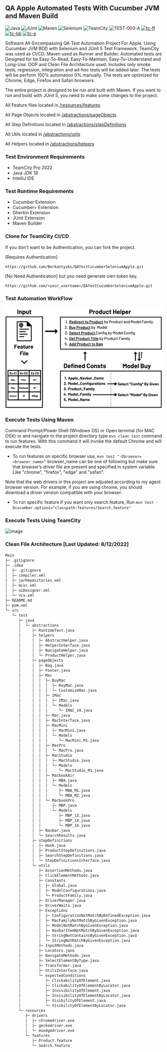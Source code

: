 ﻿## QA Apple Automated Tests With Cucumber JVM and Maven Build
 ![Java](https://img.shields.io/badge/java-000000.svg?style=for-the-badge&logo=java&logoColor=white)
 ![JUnit](https://img.shields.io/badge/Junit-000000?style=for-the-badge&logo=junit5&logoColor=white)
 ![Maven](https://img.shields.io/badge/Maven-000000?style=for-the-badge&logo=apachemaven&logoColor=white)
 ![Selenium](https://img.shields.io/badge/Selenium-000000?style=for-the-badge&logo=Selenium&logoColor=white)
 ![TeamCity](https://img.shields.io/badge/TeamCity-000000?style=for-the-badge&logo=TeamCity&logoColor=white)
 ![TEST-003-A](https://img.shields.io/badge/TEST%20003%20A-000000?style=for-the-badge&logo=null&logoColor=white)
  <a href="https://github.com/Berkantyuks/QA-Project-Test-Classification-Mark" rel="tc-ff"><img width="79px" style="border-width: 0;" src="https://github.com/Berkantyuks/QA-Project-Test-Classification-Mark/blob/main/TCM-F-114x40/114x40-ff.png" alt="tc-ff" /></a>
<a href="https://github.com/Berkantyuks/QA-Project-Test-Classification-Mark" rel="tc-bb"><img width="79px" style="border-width: 0;" src="https://github.com/Berkantyuks/QA-Project-Test-Classification-Mark/blob/main/TCM-114x40-box/114x40-bb.png" alt="tc-bb" /></a>
<a href="https://github.com/Berkantyuks/QA-Project-Test-Classification-Mark#test-class-a" rel="tc-a"><img width="79px" style="border-width: 0;" src="https://github.com/Berkantyuks/QA-Project-Test-Classification-Mark/blob/main/TCM-114x40-light/114x40-tc-a.png" alt="tc-a" /></a>

<p>Software All-Encompassing QA Test Automation Project For Apple. Using Cucumber JVM BDD with Selenium and JUnit 5 Test Framework. TeamCity was used as CI/CD. Maven used as Runner and Builder. Automated tests are Designed for be Easy-To-Read, Easy-To-Maintain, Easy-To-Understand and Long-Use. OOP and Clean File Architecture used. Includes only smoke tests, regression, integration and ad-hoc tests will be added later. The tests will be perform 100% automation 0% manually. The tests are optimized for Chrome, Edge, Firefox and Safari browsers.</p>

The entire project is designed to be run and built with Maven. If you want to run and build with JUnit 5, you need to make some changes to the project.

<p>All Feature files located in <a href="https://github.com/Berkantyuks/QATestCucumberSeleniumApple/tree/main/src/test/resources/features">/resources/features</a></p>

<p>All Page Objects located in <a href="https://github.com/Berkantyuks/QATestCucumberSeleniumApple/tree/main/src/test/java/abstractions/pageObjects">/abstractions/pageObjects</a></p>

<p>All Step Definitions located in <a href="https://github.com/Berkantyuks/QATestCucumberSeleniumApple/tree/main/src/test/java/abstractions/stepDefinitions">/abstractions/stepDefinitions</a></p>

<p>All Utils located in <a href="https://github.com/Berkantyuks/QATestCucumberSeleniumApple/tree/main/src/test/java/abstractions/utils">/abstractions/utils</a></p>

<p>All Helpers located in <a href="https://github.com/Berkantyuks/QATestCucumberSeleniumApple/tree/main/src/test/java/abstractions/helpers">/abstractions/helpers</a></p>

### Test Environment Requirements
- TeamCity Pro 2022
- Java JDK 18
- IntelliJ IDE

### Test Runtime Requirements
- Cucumber Extension
- Cucumber+ Extension
- Gherkin Extension
- JUnit Extension
- Maven Builder

### Clone for TeamCity CI/CD
If you don't want to be Authentication, you can fork the project.

[Requires Authentication]
```
https://github.com/Berkantyuks/QATestCucumberSeleniumApple.git
```
[No Need Authentication] but you need generate own token key.
```
https://github.com/<your_username>/QATestCucumberSeleniumApple.git
```
### Test Automation WorkFlow
<img src="https://github.com/Berkantyuks/QATestCucumberSeleniumApple/blob/main/src/test/resources/workflow/images/apple-test-automation-workflow.png"/>

### Execute Tests Using Maven

Command Prompt/Power Shell (Windows OS) or Open terminal (for MAC OSX) or and navigate to the project directory type ```mvn clean test``` command to run features. With this command it will invoke the default Chrome and will execute the tests.

- To run features on specific browser use, ```mvn test "-Dbrowser=<browser_name>"``` browser_name can be one of following but make sure that browser’s driver file are present and specified in system variable. Like "chrome", "firefox", "edge" and "safari".

Note that the web drivers in this project are adjusted according to my agent browser version. For example, if you are using chrome, you should download a driver version compatible with your browser.

- To run specific feature if you want only search.feature, Run ```mvn test -Dcucumber.options="classpath:features/Search.feature"```

### Execute Tests Using TeamCity
![image](https://user-images.githubusercontent.com/61010367/182302114-fb97fe04-a0ad-4d02-b2e6-ccf534397a8d.png)

### Clean File Architecture [Last Updated: 8/12/2022]

```
Main
├─ .gitignore
├─ .idea
│  ├─ .gitignore
│  ├─ compiler.xml
│  ├─ jarRepositories.xml
│  ├─ misc.xml
│  ├─ uiDesigner.xml
│  └─ vcs.xml
├─ README.md
├─ pom.xml
└─ src
   └─ test
      ├─ java
      │  └─ abstractions
      │     ├─ RuntimeTest.java
      │     ├─ helpers
      │     │  ├─ AbstractHelper.java
      │     │  ├─ HelperInterface.java
      │     │  ├─ NavigateHelper.java
      │     │  └─ ProductHelper.java
      │     ├─ pageObjects
      │     │  ├─ Bag.java
      │     │  ├─ Footer.java
      │     │  ├─ Mac
      │     │  │  ├─ BuyMac
      │     │  │  │  ├─ BuyMac.java
      │     │  │  │  └─ CustomizeMac.java
      │     │  │  ├─ IMac
      │     │  │  │  ├─ IMac.java
      │     │  │  │  └─ Models
      │     │  │  │     └─ IMAC_24.java
      │     │  │  ├─ Mac.java
      │     │  │  ├─ MacInterface.java
      │     │  │  ├─ MacMini
      │     │  │  │  ├─ MacMini.java
      │     │  │  │  └─ Models
      │     │  │  │     └─ MacMini_M1.java
      │     │  │  ├─ MacPro
      │     │  │  │  └─ MacPro.java
      │     │  │  ├─ MacStudio
      │     │  │  │  ├─ MacStudio.java
      │     │  │  │  └─ Models
      │     │  │  │     └─ MacStudio_M1.java
      │     │  │  ├─ MacbookAir
      │     │  │  │  ├─ MBA.java
      │     │  │  │  └─ Models
      │     │  │  │     ├─ MBA_M1.java
      │     │  │  │     └─ MBA_M2.java
      │     │  │  └─ MacbookPro
      │     │  │     ├─ MBP.java
      │     │  │     └─ Models
      │     │  │        ├─ MBP_13.java
      │     │  │        ├─ MBP_14.java
      │     │  │        └─ MBP_16.java
      │     │  ├─ Navbar.java
      │     │  └─ SearchResults.java
      │     ├─ stepDefinitions
      │     │  ├─ Hook.java
      │     │  ├─ ProductStepDefinitions.java
      │     │  ├─ SearchStepDefinitions.java
      │     │  └─ StepDefinitionsInterface.java
      │     └─ utils
      │        ├─ AssertionMethods.java
      │        ├─ ClickElementMethods.java
      │        ├─ Constants
      │        │  ├─ Global.java
      │        │  ├─ ModelConfigurations.java
      │        │  └─ ProductFamily.java
      │        ├─ DriverManager.java
      │        ├─ DriverWaits.java
      │        ├─ Exceptions
      │        │  ├─ ConfigurationNotMatchByDefinedException.java
      │        │  ├─ MacFamilyNotMatchByGivenException.java
      │        │  ├─ ModelNotMatchByGivenException.java
      │        │  ├─ NavbarItemNotMatchByGivenException.java
      │        │  ├─ StringNotContainsByGivenException.java
      │        │  └─ StringNotMatchByGivenException.java
      │        ├─ InputMethods.java
      │        ├─ Locators.java
      │        ├─ NavigateMethods.java
      │        ├─ SelectElementByType.java
      │        ├─ Transformer.java
      │        ├─ UtilsInterface.java
      │        └─ expectedConditions
      │           ├─ ClickabilityOfElement.java
      │           ├─ ClickabilityOfElementByLocator.java
      │           ├─ InvisibilityOfElement.java
      │           ├─ InvisibilityOfElementByLocator.java
      │           ├─ VisibilityOfElement.java
      │           └─ VisibilityOfElementByLocator.java
      └─ resources
         ├─ drivers
         │  ├─ chromedriver.exe
         │  ├─ geckodriver.exe
         │  └─ msedgedriver.exe
         └─ features
            ├─ Product.feature
            └─ Search.feature
```


